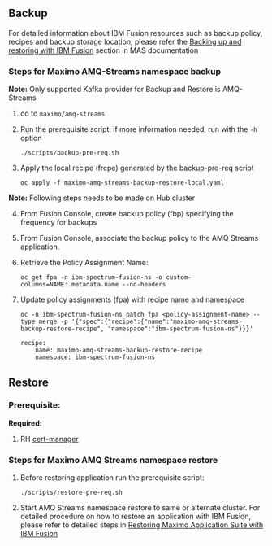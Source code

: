 Backup
----
For detailed information about IBM Fusion resources such as backup policy, recipes and backup storage location, please refer the [Backing up and restoring with IBM Fusion](https://www.ibm.com/docs/en/masv-and-l/continuous-delivery?topic=suite-backing-up-restoring-storage-fusion#taskt_backing_up_and_restoring_with_ibm_fusion__steps__1) section in MAS documentation <br>

### Steps for Maximo AMQ-Streams namespace backup

**Note:** Only supported Kafka provider for Backup and Restore is AMQ-Streams

1. cd to `maximo/amq-streams`
   
2. Run the prerequisite script, if more information needed, run with the `-h` option

    `./scripts/backup-pre-req.sh`
3. Apply the local recipe (frcpe) generated by the backup-pre-req script

    `oc apply -f maximo-amq-streams-backup-restore-local.yaml`

**Note:** Following steps needs to be made on Hub cluster

4. From Fusion Console, create backup policy (fbp) specifying the frequency for backups
5. From Fusion Console, associate the backup policy to the AMQ Streams application. 
6. Retrieve the Policy Assignment Name:

    `oc get fpa -n ibm-spectrum-fusion-ns -o custom-columns=NAME:.metadata.name --no-headers`
7. Update policy assignments (fpa) with recipe name and namespace

    `oc -n ibm-spectrum-fusion-ns patch fpa <policy-assignment-name> --type merge -p '{"spec":{"recipe":{"name":"maximo-amq-streams-backup-restore-recipe", "namespace":"ibm-spectrum-fusion-ns"}}}'`
    ```
    recipe:
        name: maximo-amq-streams-backup-restore-recipe
        namespace: ibm-spectrum-fusion-ns
    ```

Restore
----
### Prerequisite:

**Required:** <br>
1. RH [cert-manager](https://ibm-mas.github.io/ansible-devops/roles/cert_manager/)<br>

### Steps for Maximo AMQ Streams namespace restore
1. Before restoring application run the prerequisite script:

    `./scripts/restore-pre-req.sh`
2. Start AMQ Streams namespace restore to same or alternate cluster. For detailed procedure on how to restore an application with IBM Fusion, please refer to detailed steps in [Restoring Maximo Application Suite with IBM Fusion](https://www.ibm.com/docs/en/masv-and-l/continuous-delivery?topic=suite-backing-up-restoring-storage-fusion#restore_mas_w_fusion__title__1)
